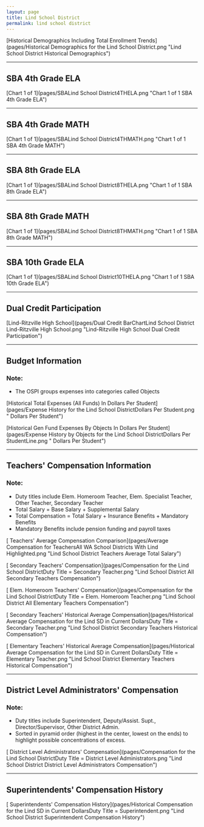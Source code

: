 ```yaml
---
layout: page
title: Lind School District
permalink: lind school district
---
```



[Historical Demographics Including Total Enrollment Trends](pages/Historical Demographics for the Lind School District.png "Lind School District Historical Demographics")

___

## SBA 4th Grade ELA

[Chart 1 of 1](pages/SBALind School District4THELA.png "Chart 1 of 1 SBA 4th Grade ELA")


___

## SBA 4th Grade MATH

[Chart 1 of 1](pages/SBALind School District4THMATH.png "Chart 1 of 1 SBA 4th Grade MATH")


___

## SBA 8th Grade ELA

[Chart 1 of 1](pages/SBALind School District8THELA.png "Chart 1 of 1 SBA 8th Grade ELA")


___

## SBA 8th Grade MATH

[Chart 1 of 1](pages/SBALind School District8THMATH.png "Chart 1 of 1 SBA 8th Grade MATH")


___

## SBA 10th Grade ELA

[Chart 1 of 1](pages/SBALind School District10THELA.png "Chart 1 of 1 SBA 10th Grade ELA")


___

## Dual Credit Participation

[Lind-Ritzville High School](pages/Dual Credit BarChartLind School District Lind-Ritzville High School.png "Lind-Ritzville High School Dual Credit Participation")


___

## Budget Information
### Note:
- The OSPI groups expenses into categories called Objects

[Historical Total Expenses (All Funds) In Dollars Per Student](pages/Expense History for the Lind School DistrictDollars Per Student.png " Dollars Per Student")

[Historical Gen Fund Expenses By Objects In Dollars Per Student](pages/Expense History by Objects for the Lind School DistrictDollars Per StudentLine.png " Dollars Per Student")


___

## Teachers' Compensation Information
### Note:
- Duty titles include Elem. Homeroom Teacher, Elem. Specialist Teacher, Other Teacher, Secondary Teacher
- Total Salary = Base Salary + Supplemental Salary
- Total Compensation = Total Salary + Insurance Benefits + Mandatory Benefits
- Mandatory Benefits include pension funding and payroll taxes

[ Teachers' Average Compensation Comparison](pages/Average Compensation for TeachersAll WA School Districts With Lind Highlighted.png "Lind School District Teachers Average Total Salary")

[ Secondary Teachers' Compensation](pages/Compensation for the Lind School DistrictDuty Title = Secondary Teacher.png "Lind School District All Secondary Teachers Compensation")

[ Elem. Homeroom Teachers' Compensation](pages/Compensation for the Lind School DistrictDuty Title = Elem. Homeroom Teacher.png "Lind School District All Elementary Teachers Compensation")

[ Secondary Teachers' Historical Average Compensation](pages/Historical Average Compensation for the Lind SD in Current DollarsDuty Title = Secondary Teacher.png "Lind School District Secondary Teachers Historical Compensation")

[ Elementary Teachers' Historical Average Compensation](pages/Historical Average Compensation for the Lind SD in Current DollarsDuty Title = Elementary Teacher.png "Lind School District Elementary Teachers Historical Compensation")


___

## District Level Administrators' Compensation

### Note:
- Duty titles include Superintendent, Deputy/Assist. Supt., Director/Supervisor, Other District Admin.
- Sorted in pyramid order (highest in the center, lowest on the ends) to highlight possible concentrations of excess.

[ District Level Administrators' Compensation](pages/Compensation for the Lind School DistrictDuty Title = District Level Administrators.png "Lind School District District Level Administrators Compensation")


___

## Superintendents' Compensation History

[ Superintendents' Compensation History](pages/Historical Compensation for the Lind SD in Current DollarsDuty Title = Superintendent.png "Lind School District Superintendent Compensation History")

